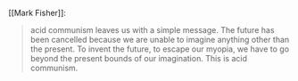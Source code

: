 [[Mark Fisher]]:
> acid communism leaves us with a simple message. The future has been cancelled because we are unable to imagine anything other than the present. To invent the future, to escape our myopia, we have to go beyond the present bounds of our imagination. This is acid communism.